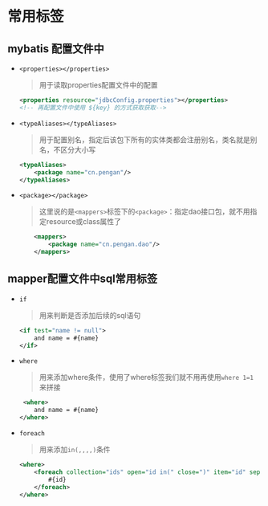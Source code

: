 # 常用标签

## mybatis 配置文件中

* `<properties></properties>`
    > 用于读取properties配置文件中的配置

    ```xml
    <properties resource="jdbcConfig.properties"></properties>
    <!-- 再配置文件中使用 ${key} 的方式获取获取-->
    ```
  
* `<typeAliases></typeAliases>`
    >用于配置别名，指定后该包下所有的实体类都会注册别名，类名就是别名，不区分大小写

    ```xml
    <typeAliases>
        <package name="cn.pengan"/>
    </typeAliases>
    ```

* `<package></package>`
    >这里说的是`<mappers>`标签下的`<package>`：指定dao接口包，就不用指定resource或class属性了

    ```xml
        <mappers>
            <package name="cn.pengan.dao"/>
        </mappers>
    ```

## mapper配置文件中sql常用标签

* `if`
    >用来判断是否添加后续的sql语句

    ```xml
    <if test="name != null">
        and name = #{name}
    </if>
    ```

* `where`
    >用来添加where条件，使用了where标签我们就不用再使用`where 1=1`来拼接

    ```xml
     <where>
        and name = #{name}
    </where>
    ```

* `foreach`
    >用来添加`in(,,,,)`条件

    ```xml
    <where>
        <foreach collection="ids" open="id in(" close=")" item="id" separator=",">
            #{id}
        </foreach>
    </where>
    ```

